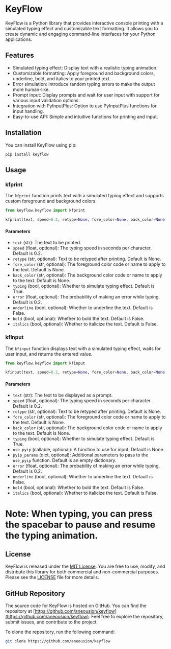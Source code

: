# KeyFlow

KeyFlow is a Python library that provides interactive console printing with a simulated typing effect and customizable text formatting. It allows you to create dynamic and engaging command-line interfaces for your Python applications.

## Features

- Simulated typing effect: Display text with a realistic typing animation.
- Customizable formatting: Apply foreground and background colors, underline, bold, and italics to your printed text.
- Error simulation: Introduce random typing errors to make the output more human-like.
- Prompt input: Display prompts and wait for user input with support for various input validation options.
- Integration with PyInputPlus: Option to use PyInputPlus functions for input handling.
- Easy-to-use API: Simple and intuitive functions for printing and input.


## Installation

You can install KeyFlow using pip:

```shell
pip install keyflow
```
## Usage

### kfprint

The `kfprint` function prints text with a simulated typing effect and supports custom foreground and background colors.

```python
from keyflow.keyflow import kfprint

kfprint(text, speed=0.2, retype=None, fore_color=None, back_color=None, typing=True, error=0.2, underline=False, bold=False, italics=False)
```

#### Parameters

- `text` (str): The text to be printed.
- `speed` (float, optional): The typing speed in seconds per character. Default is 0.2.
- `retype` (str, optional): Text to be retyped after printing. Default is None.
- `fore_color` (str, optional): The foreground color code or name to apply to the text. Default is None.
- `back_color` (str, optional): The background color code or name to apply to the text. Default is None.
- `typing` (bool, optional): Whether to simulate typing effect. Default is True.
- `error` (float, optional): The probability of making an error while typing. Default is 0.2.
- `underline` (bool, optional): Whether to underline the text. Default is False.
- `bold` (bool, optional): Whether to bold the text. Default is False.
- `italics` (bool, optional): Whether to italicize the text. Default is False.

### kfinput

The `kfinput` function displays text with a simulated typing effect, waits for user input, and returns the entered value.

```python
from keyflow.keyflow import kfinput

kfinput(text, speed=0.2, retype=None, fore_color=None, back_color=None, typing=True, use_pyip=None, pyip_params={}, error=0.2, underline=False, bold=False, italics=False)
```

#### Parameters

- `text` (str): The text to be displayed as a prompt.
- `speed` (float, optional): The typing speed in seconds per character. Default is 0.2.
- `retype` (str, optional): Text to be retyped after printing. Default is None.
- `fore_color` (str, optional): The foreground color code or name to apply to the text. Default is None.
- `back_color` (str, optional): The background color code or name to apply to the text. Default is None.
- `typing` (bool, optional): Whether to simulate typing effect. Default is True.
- `use_pyip` (callable, optional): A function to use for input. Default is None.
- `pyip_params` (dict, optional): Additional parameters to pass to the `use_pyip` function. Default is an empty dictionary.
- `error` (float, optional): The probability of making an error while typing. Default is 0.2.
- `underline` (bool, optional): Whether to underline the text. Default is False.
- `bold` (bool, optional): Whether to bold the text. Default is False.
- `italics` (bool, optional): Whether to italicize the text. Default is False.


# Note: When typing, you can press the spacebar to pause and resume the typing animation.


## License

KeyFlow is released under the [MIT License](https://opensource.org/licenses/MIT). You are free to use, modify, and distribute this library for both commercial and non-commercial purposes. Please see the [LICENSE](https://github.com/aneousion/keyflow/LICENSE) file for more details.

## GitHub Repository

The source code for KeyFlow is hosted on GitHub. You can find the repository at [https://github.com/aneousion/keyflow](https://github.com/aneousion/keyflow). Feel free to explore the repository, submit issues, and contribute to the project.

To clone the repository, run the following command:

```bash
git clone https://github.com/aneousion/keyflow
```
